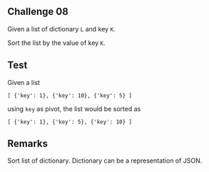## Challenge 08

Given a list of dictionary `L` and key `K`. 

Sort the list by the value of key `K`.

## Test

Given a list 

```
[ {'key': 1}, {'key': 10}, {'key': 5} ]
```

using `key` as pivot, the list would be sorted as

```
[ {'key': 1}, {'key': 5}, {'key': 10} ]
```

## Remarks

Sort list of dictionary. Dictionary can be a representation of JSON.